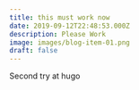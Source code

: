 ```yaml
---
title: this must work now
date: 2019-09-12T22:48:53.000Z
description: Please Work
image: images/blog-item-01.png
draft: false
---
```


Second try at hugo 
